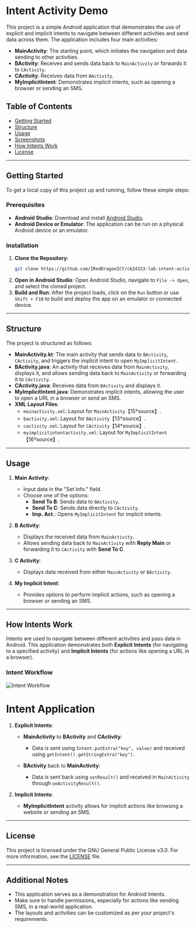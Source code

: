 # Intent Activity Demo


This project is a simple Android application that demonstrates the use of explicit and implicit intents to navigate between different activities and send data across them. The application includes four main activities:

- **MainActivity**: The starting point, which initiates the navigation and data sending to other activities.
- **BActivity**: Receives and sends data back to `MainActivity` or forwards it to `CActivity`.
- **CActivity**: Receives data from `BActivity`.
- **MyImplicitIntent**: Demonstrates implicit intents, such as opening a browser or sending an SMS.

## Table of Contents

- [Getting Started](#getting-started)
- [Structure](#structure)
- [Usage](#usage)
- [Screenshots](#screenshots)
- [How Intents Work](#how-intents-work)
- [License](#license)

---

## Getting Started

To get a local copy of this project up and running, follow these simple steps:

### Prerequisites

- **Android Studio**: Download and install [Android Studio](https://developer.android.com/studio).
- **Android Device or Emulator**: The application can be run on a physical Android device or an emulator.

### Installation

1. **Clone the Repository**:
   ```bash
   git clone https://github.com/IRedDragonICY/cb24153-lab-intent-activity.git
   ```
2. **Open in Android Studio**:
   Open Android Studio, navigate to `File -> Open`, and select the cloned project.
3. **Build and Run**:
   After the project loads, click on the `Run` button or use `Shift + F10` to build and deploy the app on an emulator or connected device.

---

## Structure

The project is structured as follows:

- **MainActivity.kt**: The main activity that sends data to `BActivity`, `CActivity`, and triggers the implicit intent to open `MyImplicitIntent`.
- **BActivity.java**: An activity that receives data from `MainActivity`, displays it, and allows sending data back to `MainActivity` or forwarding it to `CActivity`.
- **CActivity.java**: Receives data from `BActivity` and displays it.
- **MyImplicitIntent.java**: Demonstrates implicit intents, allowing the user to open a URL in a browser or send an SMS.
- **XML Layout Files**:
  - `mainactivity.xml`: Layout for `MainActivity`【15†source】.
  - `bactivity.xml`: Layout for `BActivity`【13†source】.
  - `cactivity.xml`: Layout for `CActivity`【14†source】.
  - `myimplicitintentactivity.xml`: Layout for `MyImplicitIntent`【16†source】.

---

## Usage

1. **Main Activity**:
   - Input data in the "Set Info." field.
   - Choose one of the options:
     - **Send To B**: Sends data to `BActivity`.
     - **Send To C**: Sends data directly to `CActivity`.
     - **Imp. Act.**: Opens `MyImplicitIntent` for implicit intents.

2. **B Activity**:
   - Displays the received data from `MainActivity`.
   - Allows sending data back to `MainActivity` with **Reply Main** or forwarding it to `CActivity` with **Send To C**.

3. **C Activity**:
   - Displays data received from either `MainActivity` or `BActivity`.

4. **My Implicit Intent**:
   - Provides options to perform implicit actions, such as opening a browser or sending an SMS.


---

## How Intents Work

Intents are used to navigate between different activities and pass data in Android. This application demonstrates both **Explicit Intents** (for navigating to a specified activity) and **Implicit Intents** (for actions like opening a URL in a browser).

### Intent Workflow
![Intent Workflow](https://github.com/user-attachments/assets/7dffee14-f36b-423a-a513-32f51c8c63f3)

# Intent Application

1. **Explicit Intents**:
   - **MainActivity** to **BActivity** and **CActivity**:
     - Data is sent using `Intent.putExtra("key", value)` and received using `getIntent().getStringExtra("key")`.
   
   - **BActivity** back to **MainActivity**:
     - Data is sent back using `setResult()` and received in `MainActivity` through `onActivityResult()`.

2. **Implicit Intents**:
   - **MyImplicitIntent** activity allows for implicit actions like browsing a website or sending an SMS.



---

## License

This project is licensed under the GNU General Public License v3.0. For more information, see the [LICENSE](LICENSE) file.

---

## Additional Notes

- This application serves as a demonstration for Android Intents.
- Make sure to handle permissions, especially for actions like sending SMS, in a real-world application.
- The layouts and activities can be customized as per your project's requirements.

